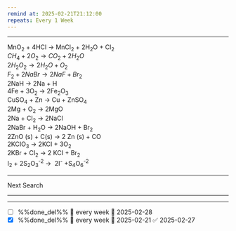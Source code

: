```yaml
---
remind at: 2025-02-21T21:12:00
repeats: Every 1 Week
---
```

---
MnO<sub>2</sub>&nbsp;+ 4HCl&nbsp;→ MnCl<sub>2</sub>&nbsp;+ 2H<sub>2</sub>O + Cl<sub>2</sub>  
$CH_{4} + 2O_{2} \rightarrow CO_{2} + 2H_{2}O$  
$2H_{2}O_{2} \rightarrow 2H_{2}O + O_{2}$  
$F_{2} + 2NaBr \rightarrow 2NaF +Br_{2}$  
2NaH → 2Na + H  
4Fe + 3O<sub>2</sub> → 2Fe<sub>2</sub>O<sub>3</sub>  
CuSO<sub>4</sub> + Zn → Cu + ZnSO<sub>4</sub>  
2Mg + O<sub>2</sub>&nbsp;→ 2MgO   
2Na + Cl<sub>2</sub>&nbsp;→ 2NaCl  
2NaBr + H<sub>2</sub>O&nbsp;→ 2NaOH&nbsp;+ Br<sub>2</sub>  
2ZnO (s) + C(s) → 2 Zn (s) + CO  
2KCIO<sub>3</sub>&nbsp;→ 2KCI + 3O<sub>2</sub>  
2KBr + CI<sub>2</sub>&nbsp;→ 2 KCI + Br<sub>2</sub>  
I<sub>2</sub>&nbsp;+ 2S<sub>2</sub>O<sub>3</sub><sup>-2</sup>&nbsp;→&nbsp; 2I<sup>-</sup>&nbsp;+S<sub>4</sub>O<sub>6</sub><sup>-2</sup>  



---
Next Search

---
---
- [ ] %%done_del%% 🔁 every week 📅 2025-02-28
- [x] %%done_del%% 🔁 every week 📅 2025-02-21 ✅ 2025-02-27